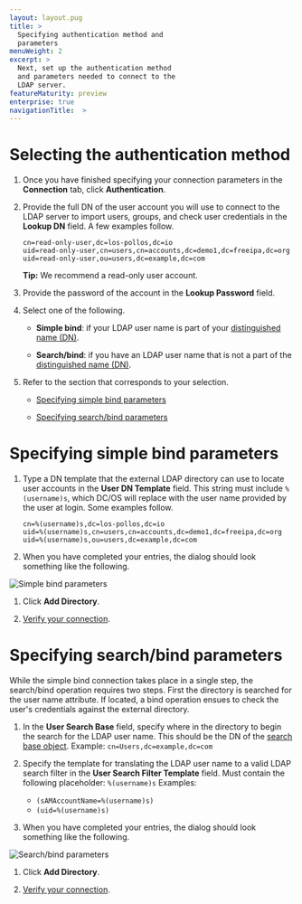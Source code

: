 ```yaml
---
layout: layout.pug
title: >
  Specifying authentication method and
  parameters
menuWeight: 2
excerpt: >
  Next, set up the authentication method
  and parameters needed to connect to the
  LDAP server.
featureMaturity: preview
enterprise: true
navigationTitle:  >
---
```



# Selecting the authentication method

1. Once you have finished specifying your connection parameters in the **Connection** tab, click **Authentication**.

1.  Provide the full DN of the user account you will use to connect to the LDAP server to import users, groups, and check user credentials in the **Lookup DN** field. A few examples follow.

        cn=read-only-user,dc=los-pollos,dc=io
        uid=read-only-user,cn=users,cn=accounts,dc=demo1,dc=freeipa,dc=org
        uid=read-only-user,ou=users,dc=example,dc=com

    **Tip:** We recommend a read-only user account.

1. Provide the password of the account in the **Lookup Password** field.

1. Select one of the following.

    - **Simple bind**: if your LDAP user name is part of your [distinguished name (DN)](https://www.ldap.com/ldap-dns-and-rdns).
    
    - **Search/bind**: if you have an LDAP user name that is not a part of the [distinguished name (DN)](https://www.ldap.com/ldap-dns-and-rdns).

1.  Refer to the section that corresponds to your selection.

    - [Specifying simple bind parameters](#specifying-simple-bind-parameters)
    
    - [Specifying search/bind parameters](#specifying-search-bind-parameters)

# Specifying simple bind parameters

1.  Type a DN template that the external LDAP directory can use to locate user accounts in the **User DN Template** field. This string must include `%(username)s`, which DC/OS will replace with the user name provided by the user at login. Some examples follow.

        cn=%(username)s,dc=los-pollos,dc=io
        uid=%(username)s,cn=users,cn=accounts,dc=demo1,dc=freeipa,dc=org
        uid=%(username)s,ou=users,dc=example,dc=com

1.  When you have completed your entries, the dialog should look something like the following.

   ![Simple bind parameters](/docs/1.10/img/ldap-add-dir-auth-simple-bind.png)  

1.  Click **Add Directory**.

1.  [Verify your connection](/docs/1.10/security/ent/ldap/ldap-verify/).


# Specifying search/bind parameters

While the simple bind connection takes place in a single step, the search/bind operation requires two steps. First the directory is searched for the user name attribute. If located, a bind operation ensues to check the user's credentials against the external directory.

1.  In the **User Search Base** field, specify where in the directory to begin the search for the LDAP user name. This should be the DN of the [search base object](https://technet.microsoft.com/en-us/library/cc978021.aspx). Example: `cn=Users,dc=example,dc=com`

1.  Specify the template for translating the LDAP user name to a valid LDAP search filter in the **User Search Filter Template** field. Must contain the following placeholder: `%(username)s` Examples:

    - `(sAMAccountName=%(username)s)`
    - `(uid=%(username)s)`

1.  When you have completed your entries, the dialog should look something like the following.

   ![Search/bind parameters](/docs/1.10/img/ldap-add-dir-auth-search-bind.png)

1.  Click **Add Directory**.

1.  [Verify your connection](/docs/1.10/security/ent/ldap/ldap-verify/).

